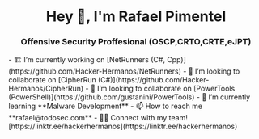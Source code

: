 <h1 align="center">Hey 👋, I'm Rafael Pimentel</h1>
<h3 align="center">Offensive Security Proffesional (OSCP,CRTO,CRTE,eJPT)</h3>
- 🏗️ I’m currently working on [NetRunners (C#, Cpp)](https://github.com/Hacker-Hermanos/NetRunners)
- 🤝 I’m looking to collaborate on [CipherRun (C#)](https://github.com/Hacker-Hermanos/CipherRun)
- 🤝 I’m looking to collaborate on [PowerTools (PowerShell)](https://github.com/gustanini/PowerTools)
- 🌱 I’m currently learning **Malware Development**
- 📫 How to reach me **rafael@todosec.com**
- 🤜🤛 Connect with my team! [https://linktr.ee/hackerhermanos](https://linktr.ee/hackerhermanos)
